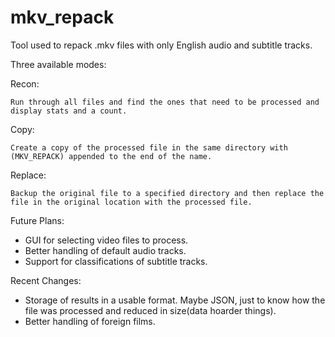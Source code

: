 # mkv_repack
Tool used to repack .mkv files with only English audio and subtitle tracks.

Three available modes:

  Recon:

    Run through all files and find the ones that need to be processed and display stats and a count.

  Copy:

    Create a copy of the processed file in the same directory with (MKV_REPACK) appended to the end of the name.

  Replace:

    Backup the original file to a specified directory and then replace the file in the original location with the processed file.
    
Future Plans:
  - GUI for selecting video files to process.
  - Better handling of default audio tracks.
  - Support for classifications of subtitle tracks.

Recent Changes:
  - Storage of results in a usable format. Maybe JSON, just to know how the file was processed and reduced in size(data hoarder things).
  - Better handling of foreign films.
